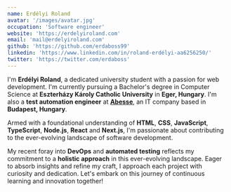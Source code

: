 ```yaml
---
name: Erdélyi Roland
avatar: '/images/avatar.jpg'
occupation: 'Software engineer'
website: 'https://erdelyiroland.com'
email: 'mail@erdelyiroland.com'
github: 'https://github.com/erdaboss99'
linkedin: 'https://www.linkedin.com/in/roland-erdélyi-aa6256250/'
twitter: 'https://twitter.com/erdaboss'
---
```


I'm **Erdélyi Roland**, a dedicated university student with a passion for web development. I'm currently pursuing a Bachelor's degree in Computer Science at **Eszterházy Károly Catholic University** in **Eger, Hungary**. I'm also a **test automation engineer** at [**Abesse**](https://abesse.hu/), an IT company based in **Budapest, Hungary**.

Armed with a foundational understanding of **HTML**, **CSS**, **JavaScript**, **TypeScript**, **Node.js**, **React** and **Next.js**, I'm passionate about contributing to the ever-evolving landscape of software development.

My recent foray into **DevOps** and **automated testing** reflects my commitment to a **holistic approach** in this ever-evolving landscape. Eager to absorb insights and refine my craft, I approach each project with curiosity and dedication. Let's embark on this journey of continuous learning and innovation together!
